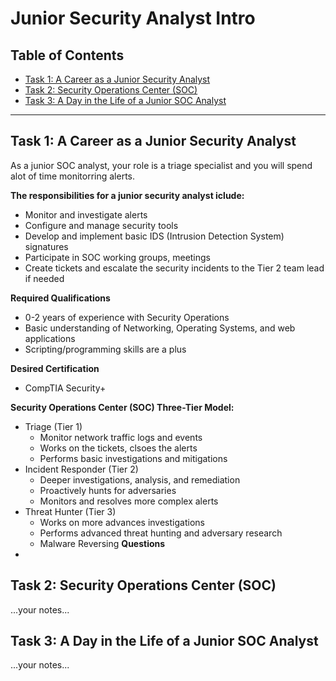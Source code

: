 # Junior Security Analyst Intro

## Table of Contents

- [Task 1: A Career as a Junior Security Analyst](#task-1-a-career-as-a-junior-security-analyst)
- [Task 2: Security Operations Center (SOC)](#task-2-security-operations-center-soc)
- [Task 3: A Day in the Life of a Junior SOC Analyst](#task-3-a-day-in-the-life-of-a-junior-soc-analyst)
---
## Task 1: A Career as a Junior Security Analyst
As a junior SOC analyst, your role is a triage specialist and you will spend alot of time monitorring alerts.

**The responsibilities for a junior security analyst iclude:**
  - Monitor and investigate alerts
  - Configure and manage security tools
  - Develop and implement basic IDS (Intrusion Detection System) signatures
  - Participate in SOC working groups, meetings
  - Create tickets and escalate the security incidents to the Tier 2 team lead if needed

**Required Qualifications**
  - 0-2 years of experience with Security Operations
  - Basic understanding of Networking, Operating Systems, and web applications
  - Scripting/programming skills are a plus

**Desired Certification**
  - CompTIA Security+

**Security Operations Center (SOC) Three-Tier Model:**
  - Triage (Tier 1)
    - Monitor network traffic logs and events
    - Works on the tickets, clsoes the alerts
    - Performs basic investigations and mitigations
  - Incident Responder (Tier 2)
    - Deeper investigations, analysis, and remediation
    - Proactively hunts for adversaries
    - Monitors and resolves more complex alerts
  - Threat Hunter (Tier 3)
    - Works on more advances investigations
    - Performs advanced threat hunting and adversary research
    - Malware Reversing
**Questions**
-         
## Task 2: Security Operations Center (SOC)
...your notes...

## Task 3: A Day in the Life of a Junior SOC Analyst
...your notes...

